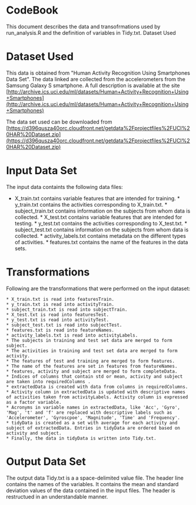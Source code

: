 # CodeBook

This document describes the data and transofrmations used by run_analysis.R and the definition of variables in Tidy.txt.
Dataset Used

# Dataset Used
This data is obtained from "Human Activity Recognition Using Smartphones Data Set". The data linked are collected 
from the accelerometers from the Samsung Galaxy S smartphone. A full description is available at the site 
[http://archive.ics.uci.edu/ml/datasets/Human+Activity+Recognition+Using+Smartphones](http://archive.ics.uci.edu/ml/datasets/Human+Activity+Recognition+Using+Smartphones)

The data set used can be downloaded from [https://d396qusza40orc.cloudfront.net/getdata%2Fprojectfiles%2FUCI%20HAR%20Dataset.zip](https://d396qusza40orc.cloudfront.net/getdata%2Fprojectfiles%2FUCI%20HAR%20Dataset.zip)

# Input Data Set

The input data containts the following data files:

   * X_train.txt contains variable features that are intended for training.
    * y_train.txt contains the activities corresponding to X_train.txt.
    * subject_train.txt contains information on the subjects from whom data is collected.
    * X_test.txt contains variable features that are intended for testing.
    * y_test.txt contains the activities corresponding to X_test.txt.
    * subject_test.txt contains information on the subjects from whom data is collected.
    * activity_labels.txt contains metadata on the different types of activities.
    * features.txt contains the name of the features in the data sets.

# Transformations

Following are the transformations that were performed on the input dataset:

    * X_train.txt is read into featuresTrain.
    * y_train.txt is read into activityTrain.
    * subject_train.txt is read into subjectTrain.
    * X_test.txt is read into featuresTest.
    * y_test.txt is read into activityTest.
    * subject_test.txt is read into subjectTest.
    * features.txt is read into featureNames.
    * activity_labels.txt is read into activityLabels.
    * The subjects in training and test set data are merged to form subject.
    * The activities in training and test set data are merged to form activity.
    * The features of test and training are merged to form features.
    * The name of the features are set in features from featureNames.
    * features, activity and subject are merged to form completeData.
    * Indices of columns that contain std or mean, activity and subject are taken into requiredColumns .
    * extractedData is created with data from columns in requiredColumns.
    * Activity column in extractedData is updated with descriptive names of activities taken from activityLabels. Activity column is expressed as a factor variable.
    * Acronyms in variable names in extractedData, like 'Acc', 'Gyro', 'Mag', 't' and 'f' are replaced with descriptive labels such as 'Accelerometer', 'Gyroscpoe', 'Magnitude', 'Time' and 'Frequency'.
    * tidyData is created as a set with average for each activity and subject of extractedData. Entries in tidyData are ordered based on activity and subject.
    * Finally, the data in tidyData is written into Tidy.txt.

# Output Data Set

The output data Tidy.txt is a a space-delimited value file. The header line contains the names of the variables. It contains the mean and standard deviation values of the data contained in the input files. The header is restructued in an understandable manner. 